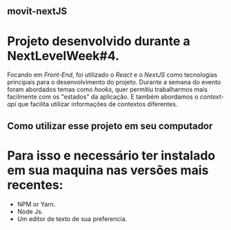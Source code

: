 ## movit-nextJS

# Projeto desenvolvido durante a NextLevelWeek#4.
  Focando em *Front-End*, foi utilizado o *React* e o *NextJS* como tecnologias principais para o desenvolvimento do projeto.
 Durante a semana do evento foram abordados temas como *hooks*, quer permitiu trabalharmos mais facilmente com os "estados" da
 aplicação. E também abordamos o *context-api* que facilita utilizar informações de contextos diferentes.
 
 ## Como utilizar esse projeto em seu computador
 
  # Para isso e necessário ter instalado em sua maquina nas versões mais recentes:
  - NPM or Yarn.
  - Node Js.
  - Um editor de texto de sua preferencia.
